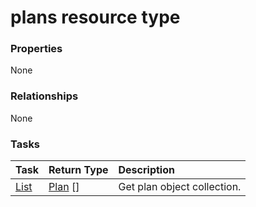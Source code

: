 # plans resource type



### Properties
None

### Relationships
None


### Tasks

| Task		   | Return Type	|Description|
|:---------------|:--------|:----------|
|[List](../api/plan_list.md) | [Plan](plan.md) [] |Get plan object collection. |

<!-- uuid: d58a8fef-2102-4eca-9206-62333fadbb1b
2015-10-12 23:19:39 UTC -->